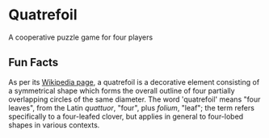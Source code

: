 # Quatrefoil
A cooperative puzzle game for four players

## Fun Facts
As per its [Wikipedia page](https://en.wikipedia.org/wiki/Quatrefoil), a quatrefoil is a decorative element consisting of a symmetrical shape which forms the overall outline of four partially overlapping circles of the same diameter. The word 'quatrefoil' means "four leaves", from the Latin _quattuor_, "four", plus _folium_, "leaf"; the term refers specifically to a four-leafed clover, but applies in general to four-lobed shapes in various contexts.
